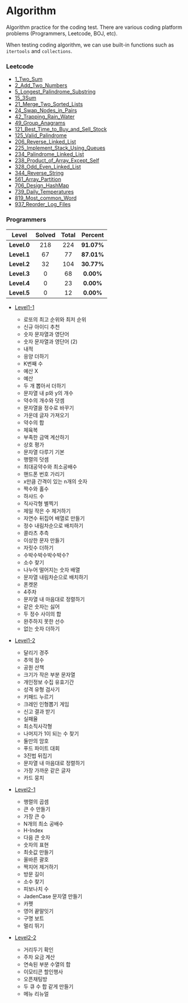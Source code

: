 # Algorithm

Algorithm practice for the coding test. There are various coding platform problems (Programmers, Leetcode, BOJ, etc).

When testing coding algorithm, we can use built-in functions such as `itertools` and `collections`. 



### Leetcode

* [1_Two_Sum](https://github.com/ceo21ckim/Algorithm/blob/main/Leetcode/1_Two_Sum.py)
* [2_Add_Two_Numbers](https://github.com/ceo21ckim/Algorithm/blob/main/Leetcode/2_Add_Two_Numbers.py)
* [5_Longest_Palindrome_Substring](https://github.com/ceo21ckim/Algorithm/blob/main/Leetcode/5_Longest_Palindrome_Substring.py)
* [15_3Sum](https://github.com/ceo21ckim/Algorithm/blob/main/Leetcode/15_3Sum.py)
* [21_Merge_Two_Sorted_Lists](https://github.com/ceo21ckim/Algorithm/blob/main/Leetcode/21_Merge_Two_Sorted_Lists.py)
* [24_Swap_Nodes_in_Pairs](https://github.com/ceo21ckim/Algorithm/blob/main/Leetcode/24_Swap_Nodes_in_Pairs.py)
* [42_Trapping_Rain_Water](https://github.com/ceo21ckim/Algorithm/blob/main/Leetcode/42_Trapping_Rain_Water.py)
* [49_Group_Anagrams](https://github.com/ceo21ckim/Algorithm/blob/main/Leetcode/49_Group_Anagrams.py)
* [121_Best_Time_to_Buy_and_Sell_Stock](https://github.com/ceo21ckim/Algorithm/blob/main/Leetcode/121_Best_Time_to_Buy_and_Sell_Stock.py)
* [125_Valid_Palindrome](https://github.com/ceo21ckim/Algorithm/blob/main/Leetcode/125_Valid_Palindrome.py)
* [206_Reverse_Linked_List](https://github.com/ceo21ckim/Algorithm/blob/main/Leetcode/206_Reverse_Linked_List.py)
* [225_Implement_Stack_Using_Queues](https://github.com/ceo21ckim/Algorithm/blob/main/Leetcode/225_Implement_Stack_Using_Queues.py)
* [234_Palindrome_Linked_List](https://github.com/ceo21ckim/Algorithm/blob/main/Leetcode/234_Palindrome_Linked_List.py)
* [238_Product_of_Array_Except_Self](https://github.com/ceo21ckim/Algorithm/blob/main/Leetcode/238_Product_of_Array_Except_Self.py)
* [328_Odd_Even_Linked_List](https://github.com/ceo21ckim/Algorithm/blob/main/Leetcode/328_Odd_Even_Linked_List.py)
* [344_Reverse_String](https://github.com/ceo21ckim/Algorithm/blob/main/Leetcode/344_Reverse_String.py)
* [561_Array_Partition](https://github.com/ceo21ckim/Algorithm/blob/main/Leetcode/561_Array_Partition.py)
* [706_Design_HashMap](https://github.com/ceo21ckim/Algorithm/blob/main/Leetcode/706_Design_HashMap.py)
* [739_Daily_Temperatures](https://github.com/ceo21ckim/Algorithm/blob/main/Leetcode/739_Daily_Temperatures.py)
* [819_Most_common_Word](https://github.com/ceo21ckim/Algorithm/blob/main/Leetcode/819_Most_common_Word.py)
* [937_Reorder_Log_Files](https://github.com/ceo21ckim/Algorithm/blob/main/Leetcode/937_Reorder_Log_Files.py)


### Programmers
| **Level** | **Solved** | **Total** | **Percent** |
|:--------:|:--------:|:--------:|:--------:|
| **Level.0** | 218 | 224 | **91.07%** |
| **Level.1** | 67 | 77 | **87.01%** |
| **Level.2** | 32 | 104 | **30.77%** |
| **Level.3** | 0 | 68 | **0.00%** |
| **Level.4** | 0 | 23 | **0.00%** |
| **Level.5** | 0 | 12 | **0.00%** |

* [Level1-1](https://github.com/ceo21ckim/Algorithm/blob/main/Programmers/level1-1.ipynb)
  * 로또의 최고 순위와 최저 순위
  * 신규 아이디 추천
  * 숫자 문자열과 영단어
  * 숫자 문자열과 영단어 (2)
  * 내적
  * 응양 더하기
  * K번째 수
  * 예산 X
  * 예산
  * 두 개 뽑아서 더하기
  * 문자열 내 p와 y의 개수
  * 약수의 개수와 덧셈
  * 문자열을 정수로 바꾸기
  * 가운데 글자 가져오기
  * 약수의 합
  * 체육복
  * 부족한 금액 계산하기
  * 상호 평가
  * 문자열 다루기 기본
  * 행렬의 덧셈
  * 최대공약수와 최소공배수
  * 핸드폰 번호 가리기
  * x만큼 간격이 있는 n개의 숫자
  * 짝수와 홀수
  * 하샤드 수
  * 직사각형 별찍기
  * 제일 작은 수 제거하기
  * 자연수 뒤집어 배열로 만들기
  * 정수 내림차순으로 배치하기
  * 콜라츠 추측
  * 이상한 문자 만들기
  * 자릿수 더하기
  * 수박수박수박수박수?
  * 소수 찾기
  * 나누어 떨어지는 숫자 배열
  * 문자열 내림차순으로 배치하기
  * 폰켓몬
  * 4주차
  * 문자열 내 마음대로 정렬하기
  * 같은 숫자는 싫어
  * 두 정수 사이의 합
  * 완주하지 못한 선수
  * 없는 숫자 더하기

* [Level1-2](https://github.com/ceo21ckim/Algorithm/blob/main/Programmers/level1-2.ipynb)
  * 달리기 경주
  * 추억 점수
  * 공원 산책
  * 크기가 작은 부분 문자열
  * 개인정보 수집 유효기간
  * 성격 유형 검사기
  * 키패드 누르기
  * 크레인 인형뽑기 게임
  * 신고 결과 받기
  * 실패율
  * 최소직사각형
  * 나머지가 1이 되는 수 찾기
  * 둘만의 암호
  * 푸드 파이트 대회
  * 3진법 뒤집기
  * 문자열 내 마음대로 정렬하기
  * 가장 가까운 같은 글자
  * 카드 뭉치

* [Level2-1](https://github.com/ceo21ckim/Algorithm/blob/main/Programmers/level2-1.ipynb)
  * 행렬의 곱셈
  * 큰 수 만들기
  * 가장 큰 수
  * N개의 최소 공배수
  * H-Index
  * 다음 큰 숫자
  * 숫자의 표현
  * 최솟값 만들기
  * 올바른 괄호
  * 짝지어 제거하기
  * 방문 길이
  * 소수 찾기
  * 피보나치 수
  * JadenCase 문자열 만들기
  * 카펫
  * 영어 끝말잇기
  * 구명 보트
  * 멀리 뛰기

* [Level2-2](https://github.com/ceo21ckim/Algorithm/blob/main/Programmers/level2-2.ipynb)
  * 거리두기 확인
  * 주차 요금 계산
  * 연속된 부분 수열의 합
  * 이모티콘 할인행사
  * 오픈채팅방
  * 두 큐 수 합 같게 만들기
  * 메뉴 리뉴얼
  
